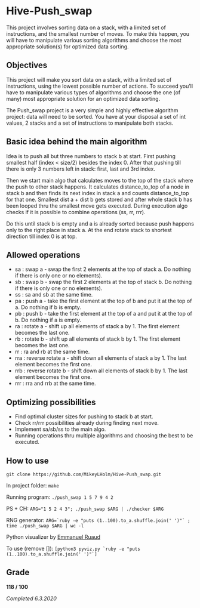 # Hive-Push_swap
This project involves sorting data on a stack, with a limited set of instructions, and the smallest number of moves. To make this happen, you will have to manipulate various sorting algorithms and choose the most appropriate solution(s) for optimized data sorting.

## Objectives
This project will make you sort data on a stack, with a limited set of instructions, using
the lowest possible number of actions. To succeed you’ll have to manipulate various
types of algorithms and choose the one (of many) most appropriate solution for an
optimized data sorting.

The Push_swap project is a very simple and highly effective algorithm project: data will
need to be sorted. You have at your disposal a set of int values, 2 stacks and a set of
instructions to manipulate both stacks.

## Basic idea behind the main algorithm
Idea is to push all but three numbers to stack b at start. First pushing smallest half (index < size/2) besides the index 0. After that pushing till there is only 3 numbers left in stack: first, last and 3rd index.

Then we start main algo that calculates moves to the top of the stack where the push to other stack happens. It calculates distance_to_top of a node in stack b and then finds its next index in stack a and counts distance_to_top for that one. Smallest dist a + dist b gets stored and after whole stack b has been looped thru the smallest move gets executed.
During execution algo checks if it is possible to combine operations (ss, rr, rrr).

Do this until stack b is empty and a is already sorted because push happens only to the right place in stack a. At the end rotate stack to shortest direction till index 0 is at top.

## Allowed operations

* sa : swap a - swap the first 2 elements at the top of stack a. Do nothing if there is only one or no elements).
* sb : swap b - swap the first 2 elements at the top of stack b. Do nothing if there is only one or no elements).
* ss : sa and sb at the same time.
* pa : push a - take the first element at the top of b and put it at the top of a. Do nothing if b is empty.
* pb : push b - take the first element at the top of a and put it at the top of b. Do nothing if a is empty.
* ra : rotate a - shift up all elements of stack a by 1. The first element becomes the last one.
* rb : rotate b - shift up all elements of stack b by 1. The first element becomes the last one.
* rr : ra and rb at the same time.
* rra : reverse rotate a - shift down all elements of stack a by 1. The last element becomes the first one.
* rrb : reverse rotate b - shift down all elements of stack b by 1. The last element becomes the first one.
* rrr : rra and rrb at the same time.

## Optimizing possibilities

* Find optimal cluster sizes for pushing to stack b at start.
* Check rr/rrr possibilities already during finding next move.
* Implement sa/sb/ss to the main algo.
* Running operations thru multiple algorithms and choosing the best to be executed.

## How to use

```git clone https://github.com/MikeyLHolm/Hive-Push_swap.git```

In project folder: ```make```


Running program: ```./push_swap 1 5 7 9 4 2```

PS + CH: ```ARG="1 5 2 4 3"; ./push_swap $ARG | ./checker $ARG```


RNG generator: ```ARG=`ruby -e "puts (1..100).to_a.shuffle.join(' ')"` ; time ./push_swap $ARG | wc -l```


Python visualizer by [Emmanuel Ruaud](https://github.com/o-reo)

To use (remove []): ```[python3 pyviz.py `ruby -e "puts (1..100).to_a.shuffle.join(' ')"`]```

## Grade
**118 / 100**

_Completed 6.3.2020_
